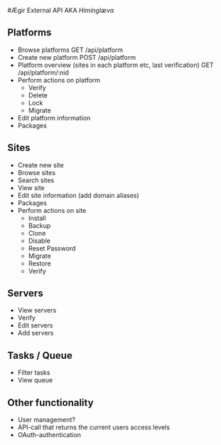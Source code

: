 #Ægir External API AKA *Himinglæva*

## Platforms
  *  Browse platforms
     GET /api/platform
  *  Create new platform
     POST /api/platform
  *  Platform overview (sites in each platform etc, last verification)
     GET /api/platform/:nid
  *  Perform actions on platform
     *  Verify
     *  Delete
     *  Lock
     *  Migrate
  *  Edit platform information
  *  Packages

## Sites
  *  Create new site
  *  Browse sites
  *  Search sites
  *  View site
  *  Edit site information (add domain aliases)
  *  Packages
  *  Perform actions on site
     *  Install
     *  Backup
     *  Clone
     *  Disable
     *  Reset Password
     *  Migrate
     *  Restore
     *  Verify

## Servers
  *  View servers
  *  Verify
  *  Edit servers
  *  Add servers

## Tasks / Queue
  *  Filter tasks
  *  View queue

## Other functionality
  *  User management?
  *  API-call that returns the current users access levels
  *  OAuth-authentication